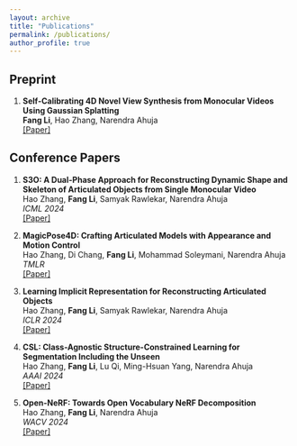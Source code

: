 ```yaml
---
layout: archive
title: "Publications"
permalink: /publications/
author_profile: true
---
```


## Preprint
1.  <b>Self-Calibrating 4D Novel View Synthesis from Monocular Videos Using Gaussian Splatting</b>  
    <b>Fang Li</b>, Hao Zhang, Narendra Ahuja   
    [[Paper]](https://arxiv.org/abs/2406.01042v1)
    
## Conference Papers
1.  <b>S3O: A Dual-Phase Approach for Reconstructing Dynamic Shape and Skeleton of Articulated Objects from Single Monocular Video</b>  
    Hao Zhang, <b>Fang Li</b>, Samyak Rawlekar, Narendra Ahuja   
    <i>ICML 2024</i>  
    [[Paper]](https://arxiv.org/abs/2405.12607)

1.  <b>MagicPose4D: Crafting Articulated Models with Appearance and Motion Control</b><br>
    Hao Zhang, Di Chang, <b>Fang Li</b>, Mohammad Soleymani, Narendra Ahuja<br>
    <i>TMLR</i><br>
    [[Paper]](https://arxiv.org/abs/2405.14017v1)


1.  <b>Learning Implicit Representation for Reconstructing Articulated Objects</b>  
    Hao Zhang, <b>Fang Li</b>, Samyak Rawlekar, Narendra Ahuja  
    <i>ICLR 2024</i>  
    [[Paper]](https://arxiv.org/abs/2401.08809) 
    
1.  <b>CSL: Class-Agnostic Structure-Constrained Learning for Segmentation Including the Unseen</b>  
    Hao Zhang, <b>Fang Li</b>, Lu Qi, Ming-Hsuan Yang, Narendra Ahuja  
    <i>AAAI 2024</i>  
    [[Paper]](https://arxiv.org/abs/2312.05538)

1.  <b>Open-NeRF: Towards Open Vocabulary NeRF Decomposition</b>  
    Hao Zhang, <b>Fang Li</b>, Narendra Ahuja    
    <i>WACV 2024</i>  
    [[Paper]](https://arxiv.org/abs/2310.16383)  







